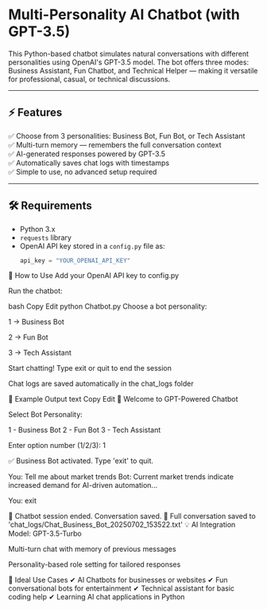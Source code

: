 # Multi-Personality AI Chatbot (with GPT-3.5)

This Python-based chatbot simulates natural conversations with different personalities using OpenAI's GPT-3.5 model. The bot offers three modes: Business Assistant, Fun Chatbot, and Technical Helper — making it versatile for professional, casual, or technical discussions.

---

## ⚡ Features
✅ Choose from 3 personalities: Business Bot, Fun Bot, or Tech Assistant  
✅ Multi-turn memory — remembers the full conversation context  
✅ AI-generated responses powered by GPT-3.5  
✅ Automatically saves chat logs with timestamps  
✅ Simple to use, no advanced setup required  

---

## 🛠️ Requirements
- Python 3.x  
- `requests` library  
- OpenAI API key stored in a `config.py` file as:  
  ```python
  api_key = "YOUR_OPENAI_API_KEY"
🚀 How to Use
Add your OpenAI API key to config.py

Run the chatbot:

bash
Copy
Edit
python Chatbot.py
Choose a bot personality:

1 → Business Bot

2 → Fun Bot

3 → Tech Assistant

Start chatting! Type exit or quit to end the session

Chat logs are saved automatically in the chat_logs folder

🤖 Example Output
text
Copy
Edit
🤖 Welcome to GPT-Powered Chatbot

Select Bot Personality:

1 - Business Bot
2 - Fun Bot
3 - Tech Assistant

Enter option number (1/2/3): 1

✅ Business Bot activated. Type 'exit' to quit.

You: Tell me about market trends
Bot: Current market trends indicate increased demand for AI-driven automation...

You: exit

👋 Chatbot session ended. Conversation saved.
📝 Full conversation saved to 'chat_logs/Chat_Business_Bot_20250702_153522.txt'
💡 AI Integration
Model: GPT-3.5-Turbo

Multi-turn chat with memory of previous messages

Personality-based role setting for tailored responses

💼 Ideal Use Cases
✔ AI Chatbots for businesses or websites
✔ Fun conversational bots for entertainment
✔ Technical assistant for basic coding help
✔ Learning AI chat applications in Python